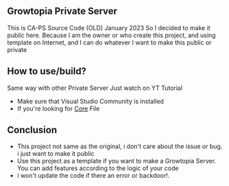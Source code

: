 ## Growtopia Private Server
This is CA-PS Source Code (OLD) January 2023
So I decided to make it public here. Because I am the owner or who create this project, and using template on Internet, and I can do whatever I want to make this public or private

## How to use/build? 
Same way with other Private Server Just watch on YT Tutorial 
- Make sure that Visual Studio Community is installed
- If you're looking for [Core](https://github.com/OZmoon/GT-Private/releases/tag/v0.1.0) File

## Conclusion
- This project not same as the original, i don't care about the issue or bug. i just want to make it public
- Use this project as a template if you want to make a Growtopia Server. You can add features according to the logic of your code
- i won't update the code if there an error or backdoor!.
